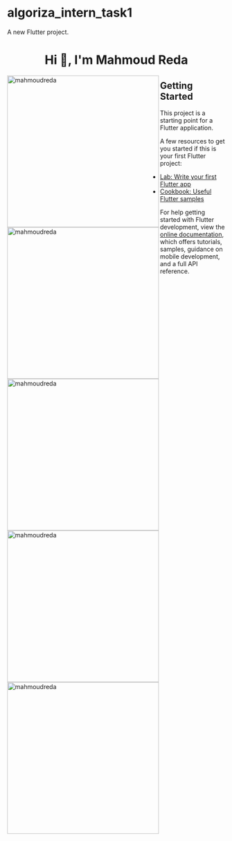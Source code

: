 # algoriza_intern_task1

A new Flutter project.

<h1 align="center">Hi 👋, I'm Mahmoud Reda</h1>
<img align="left" width="350" src="https://firebasestorage.googleapis.com/v0/b/talabat-d4b5a.appspot.com/o/WhatsApp%20Image%202022-06-29%20at%204.03.29%20PM%20(1).jpeg?alt=media&token=3717da56-758b-4e6e-be9c-e31e8399710e" alt="mahmoudreda" />

<img align="left" width="350" src="https://firebasestorage.googleapis.com/v0/b/talabat-d4b5a.appspot.com/o/WhatsApp%20Image%202022-06-29%20at%204.03.29%20PM.jpeg?alt=media&token=03ddd4bd-abe1-469a-9769-538b706ae50b" alt="mahmoudreda" />

<img align="left" width="350" src="[https://firebasestorage.googleapis.com/v0/b/talabat-d4b5a.appspot.com/o/WhatsApp%20Image%202022-06-29%20at%204.03.29%20PM%20(1).jpeg?alt=media&token=3717da56-758b-4e6e-be9c-e31e8399710e](https://firebasestorage.googleapis.com/v0/b/talabat-d4b5a.appspot.com/o/WhatsApp%20Image%202022-06-29%20at%204.03.31%20PM.jpeg?alt=media&token=e009f86a-2581-4483-b136-6b55c7d99c25)" alt="mahmoudreda" />

<img align="left" width="350" src="https://firebasestorage.googleapis.com/v0/b/talabat-d4b5a.appspot.com/o/WhatsApp%20Image%202022-06-29%20at%204.03.31%20PM%20(1).jpeg?alt=media&token=12e710c4-3573-407e-b696-85cb6a74b4a5" alt="mahmoudreda" />

<img align="left" width="350" src="https://firebasestorage.googleapis.com/v0/b/talabat-d4b5a.appspot.com/o/WhatsApp%20Image%202022-06-29%20at%204.03.32%20PM.jpeg?alt=media&token=3ae7543d-82db-4ce9-817f-1b38a6d0b4ff" alt="mahmoudreda" />





## Getting Started

This project is a starting point for a Flutter application.

A few resources to get you started if this is your first Flutter project:

- [Lab: Write your first Flutter app](https://docs.flutter.dev/get-started/codelab)
- [Cookbook: Useful Flutter samples](https://docs.flutter.dev/cookbook)

For help getting started with Flutter development, view the
[online documentation](https://docs.flutter.dev/), which offers tutorials,
samples, guidance on mobile development, and a full API reference.
